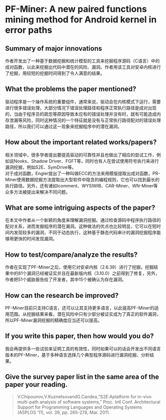 # PF-Miner: A new paired functions mining method for Android kernel in error paths

## Summary of major innovations

作者开发出了一种基于数据挖掘和统计模型的工具来挖掘程序源码（C语言）中的成对函数，以此来挖掘出代码中潜在的风险、漏洞。作者用该工具对安卓内核进行了挖掘，用较短的挖掘时间得到了令人满意的结果。

## What the problems the paper mentioned?

驱动程序是一个操作系统的重要组件，通常来说，驱动会在内核模式下运行，需要进行很多错误处理，大部分情况下错误处理路径和程序正常执行路径是成对出现的，当由于程序员的疏忽等原因导致本应有的错误处理并没有时，就有可能造成内存泄漏等风险，同时这种情况的一个特征就是没有与正常执行路径配对的错误处理路径，所以我们可以通过这一现象来挖掘程序中的潜在漏洞。

## How about the important related works/papers?

相关领域中，很多学者提出要提高驱动的可靠性并且也做出了相应的尝试工作，例如说Nooks、Shadow Driver、FGFT等，同时也有人在尝试使用符号执行来进行漏洞挖掘，例如S2E、SymDrive等。  
对于成对函数，Engler提出了一种叫做ECC的方法来用模版提取出成对函数，PR-Miner使用数据挖掘方法提取出大型软件中隐含的编程规则，它也可以找到最长的执行路径。另外，还有诸如Icomment、WYSIWIB、CAR-Miner、WN-Miner等众多方法被提出来解决不同问题。

## What are some intriguing aspects of the paper?

在本文中作者从一个新颖的角度来理解漏洞挖掘。通过检查源码中程序执行路径的配对关系，进而发掘程序的潜在漏洞。这种做法的优点也比较明显，它可以在短时间内发现较多的漏洞，不同于动态执行，这种基于静态代码审计的漏洞挖掘程序能够用更快的时间发现漏洞。

## How to test/compare/analyze the results?

作者在实现了PF-Miner之后，使用它对安卓内核（2.6.39）进行了挖掘，挖掘结果中的81个漏洞已经被证实并且在最新版内核（3.10.0）之前得到了修复，另外，作者把51个威胁报告给了开发者，其中15个被确认为存在漏洞。
## How can the research be improved?

PF-Miner目前只支持C语言，还可以让其支持更多语言，以此提高PF-Miner的适用范围。从挖掘结果来看，潜在风险中只有少部分被证实成为了真正的软件漏洞，所以PF-Miner漏洞挖掘的精确度应当还可以提高。

## If you write this paper, then how would you do?

我会再提供多一些试验来证明工具的有效性，同时如果可以的话会开发出不同语言版本的PF-Miner，基于多种语言选择几个典型程序源码进行漏洞挖掘、分析结果。
## Give the survey paper list in the same area of the paper your reading.

> V.Chipounov,V.KuznetsovandG.Candea,“S2E:Aplatform for in-vivo multi-path analysis of software systems,” Proc. Intl Conf. Architectural Support for Programming Languages and Operating Systems (ASPLOS ’11), vol. 39, pp. 265-278, Mar. 2011.